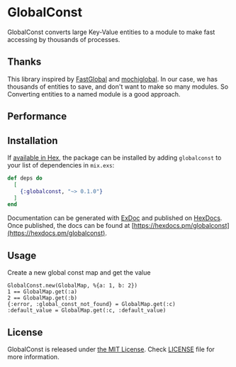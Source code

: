 # GlobalConst

GlobalConst converts large Key-Value entities to a module to make fast accessing by thousands of processes.

## Thanks

This library inspired by [FastGlobal](https://github.com/discordapp/fastglobal) and [mochiglobal](https://github.com/mochi/mochiweb/blob/master/src/mochiglobal.erl). 
In our case, we has thousands of entities to save, and don't want to make so many modules. 
So Converting entities to a named module is a good approach. 

## Performance


## Installation

If [available in Hex](https://hex.pm/docs/publish), the package can be installed
by adding `globalconst` to your list of dependencies in `mix.exs`:

```elixir
def deps do
  [
    {:globalconst, "~> 0.1.0"}
  ]
end
```

Documentation can be generated with [ExDoc](https://github.com/elixir-lang/ex_doc)
and published on [HexDocs](https://hexdocs.pm). Once published, the docs can
be found at [https://hexdocs.pm/globalconst](https://hexdocs.pm/globalconst).

## Usage

Create a new global const map and get the value
```
GlobalConst.new(GlobalMap, %{a: 1, b: 2})
1 == GlobalMap.get(:a)
2 == GlobalMap.get(:b)
{:error, :global_const_not_found} = GlobalMap.get(:c)
:default_value = GlobalMap.get(:c, :default_value)
```

## License

GlobalConst is released under [the MIT License](LICENSE).
Check [LICENSE](LICENSE) file for more information.